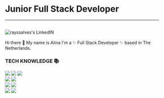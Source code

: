 # Junior Full Stack Developer
---
<br/>
<a href="https://www.linkedin.com/in/alina-kovaleva/" target="_blank">
  <img align="left" alt="rayssalves's LinkedIN" src="https://img.shields.io/badge/linkedin-%230077B5.svg?style=for-the-badge&logo=linkedin&logoColor=white"/>
</a>
<br/>
<br/>
Hi there 👋 My name is Alina
I'm a ✨ Full Stack Developer ✨ based in The Netherlands.

<!--
### ABOUT ME 🙋‍♀️
Hi there! 👋  I'm Alina, born in Kyrgyzstan, raised in Russia and living in the Netherlands.

Ever since school, I wanted to work in IT, so I even entered the university for an IT specialty. 
I have a Master’s degree in computer since.

For personal reasons, I did not have a chance to work in my field. 
But I keep hoping that someday I'll be a professional developer.

My main focus is in front-end development, I’m currently learning everything and loving it
-->
<!-- 💼 Open to work and ready to learn -->
<!-- Ready to learn -->

### TECH KNOWLEDGE 📚

![](https://img.shields.io/badge/JavaScript-323330?style=for-the-badge&logo=javascript&logoColor=F7DF1E)
![](https://img.shields.io/badge/HTML5-E34F26?style=for-the-badge&logo=html5&logoColor=white)
![](https://img.shields.io/badge/CSS3-1572B6?style=for-the-badge&logo=css3&logoColor=white)
<br>
![](https://img.shields.io/badge/React-20232A?style=for-the-badge&logo=react&logoColor=61DAFB)
![](https://img.shields.io/badge/Redux-593D88?style=for-the-badge&logo=redux&logoColor=white)
<br>
![](https://img.shields.io/badge/Node.js-339933?style=for-the-badge&logo=nodedotjs&logoColor=white)
![](https://img.shields.io/badge/Express.js-000000?style=for-the-badge&logo=express&logoColor=white) 
<br>
![](https://img.shields.io/badge/PostgreSQL-316192?style=for-the-badge&logo=postgresql&logoColor=white) 
<img src='https://camo.githubusercontent.com/1d7814efc567041c56f7cb83654566f6be83d8b2ff4392b6c1321bfeed7d7dc1/68747470733a2f2f696d672e736869656c64732e696f2f62616467652f53657175656c697a652d3532423045373f6c6f676f3d73657175656c697a65266c6f676f436f6c6f723d7768697465267374796c653d666f722d7468652d6261646765' />

 <!--
# My GitHub Stats
[![My Awesome Stats](https://awesome-github-stats.azurewebsites.net/user-stats/Alina-Kovaleva)](https://git.io/awesome-stats-card)
<br>
[![Top Langs](https://github-readme-stats.vercel.app/api/top-langs/?username=Alina-Kovaleva)](https://github.com/anuraghazra/github-readme-stats)
-->
<!--
![](https://github-readme-stats.vercel.app/api/top-langs/?username=Alina-Kovaleva&layout=compact&show_icons=false&theme=radical)

![](https://github-readme-stats.vercel.app/api?username=Alina-Kovaleva&show_icons=true&theme=radical) -->


<!-- ### 📫 How to reach me: [LinkedIn](https://www.linkedin.com/in/alina-kovaleva/) -->

<!--
**Alina-Kovaleva/Alina-Kovaleva** is a ✨ _special_ ✨ repository because its `README.md` (this file) appears on your GitHub profile.

Here are some ideas to get you started:

- 🔭 I’m currently working on ...
- 🌱 I’m currently learning ...
- 👯 I’m looking to collaborate on ...
- 🤔 I’m looking for help with ...
- 💬 Ask me about ...
- 📫 How to reach me: ...
- 😄 Pronouns: ...
- ⚡ Fun fact: ...
-->
